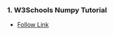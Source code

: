 ### 1. **W3Schools Numpy Tutorial**
- [Follow Link](https://www.w3schools.com/python/numpy/default.asp)